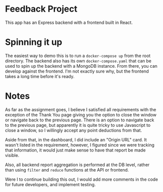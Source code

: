 # Feedback Project

This app has an Express backend with a frontend built in React.

# Spinning it up

The easiest way to demo this is to run a `docker-compose up` from the root directory. The backend also has its own `docker-compose.yaml` that can be used to spin up the backend with a MongoDB instance. From there, you can develop against the frontend. I'm not exactly sure why, but the frontend takes a long time before it's ready.

# Notes

As far as the assignment goes, I believe I satisfied all requirements with the exception of the Thank You page giving you the option to close the window or navigate back to the previous page. There is an option to navigate back to the previous page, but apparently it is quite tricky to use Javascript to close a window, so I willingly accept any point deductions from that.

Aside from that, in the dashboard, I did include an "Origin URL" card. It wasn't listed in the requirement, however, I figured since we were tracking that information, it would just make sense to have that report be made visible.

Also, all backend report aggregation is performed at the DB level, rather than using `filter` and `reduce` functions at the API or frontend.

Were I to continue building this out, I would add more comments in the code for future developers, and implement testing.
